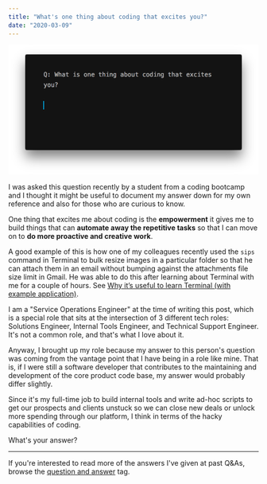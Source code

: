 ```yaml
---
title: "What's one thing about coding that excites you?"
date: "2020-03-09"
---
```


![what is one thing about coding that excites you?](images/what-is-one-thing-about-coding-that-excites-you-nick-ang-blog-3.png)

I was asked this question recently by a student from a coding bootcamp and I thought it might be useful to document my answer down for my own reference and also for those who are curious to know.

One thing that excites me about coding is the **empowerment** it gives me to build things that can **automate away the repetitive tasks** so that I can move on to **do more proactive and creative work**.

A good example of this is how one of my colleagues recently used the `sips` command in Terminal to bulk resize images in a particular folder so that he can attach them in an email without bumping against the attachments file size limit in Gmail. He was able to do this after learning about Terminal with me for a couple of hours. See [Why it’s useful to learn Terminal (with example application)](https://www.nickang.com/why-useful-to-learn-terminal-with-example-application/).

I am a "Service Operations Engineer" at the time of writing this post, which is a special role that sits at the intersection of 3 different tech roles: Solutions Engineer, Internal Tools Engineer, and Technical Support Engineer. It's not a common role, and that's what I love about it.

Anyway, I brought up my role because my answer to this person's question was coming from the vantage point that I have being in a role like mine. That is, if I were still a software developer that contributes to the maintaining and development of the core product code base, my answer would probably differ slightly.

Since it's my full-time job to build internal tools and write ad-hoc scripts to get our prospects and clients unstuck so we can close new deals or unlock more spending through our platform, I think in terms of the hacky capabilities of coding.

What's your answer?

* * *

If you're interested to read more of the answers I've given at past Q&As, browse the [question and answer](https://www.nickang.com/tag/question-and-answer/) tag.
